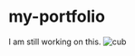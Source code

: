 # my-portfolio
I am still working on this.
![cub](https://github.com/mauritio27/my-portfolio/assets/110247529/ea3e870a-4992-411c-b0a4-9e99b90680ab)


